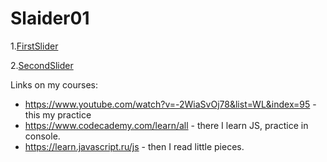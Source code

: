 # Slaider01

1.[FirstSlider](http://retailer-charles-53824.bitballoon.com/) 

2.[SecondSlider](http://glass-maker-buzzes-66706.bitballoon.com/)

Links on my courses:
- https://www.youtube.com/watch?v=-2WiaSvOj78&list=WL&index=95 - this my practice
- https://www.codecademy.com/learn/all - there I learn JS, practice in console.
- https://learn.javascript.ru/js - then I read little pieces.


